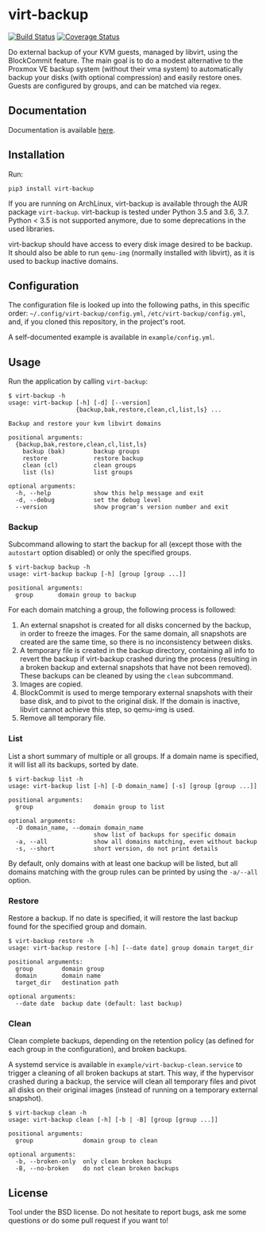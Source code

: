 virt-backup
===========

[![Build Status](https://travis-ci.org/aruhier/virt-backup.svg?branch=master)](https://travis-ci.org/aruhier/virt-backup)  [![Coverage Status](https://coveralls.io/repos/github/aruhier/virt-backup/badge.svg?branch=master)](https://coveralls.io/github/aruhier/virt-backup?branch=master)

Do external backup of your KVM guests, managed by libvirt, using the
BlockCommit feature. The main goal is to do a modest alternative to the Proxmox
VE backup system (without their vma system) to automatically backup your disks
(with optional compression) and easily restore ones. Guests are configured by
groups, and can be matched via regex.


Documentation
-------------

Documentation is available [here](https://virt-backup.readthedocs.io/).


Installation
------------

Run:

```
pip3 install virt-backup
```

If you are running on ArchLinux, virt-backup is available through the AUR
package `virt-backup`.
virt-backup is tested under Python 3.5 and 3.6, 3.7. Python < 3.5 is not
supported anymore, due to some deprecations in the used libraries.

virt-backup should have access to every disk image desired to be backup. It
should also be able to run `qemu-img` (normally installed with libvirt), as it
is used to backup inactive domains.


Configuration
-------------

The configuration file is looked up into the following paths, in this specific
order: `~/.config/virt-backup/config.yml`, `/etc/virt-backup/config.yml`, and,
if you cloned this repository, in the project's root.

A self-documented example is available in `example/config.yml`.


Usage
-----

Run the application by calling `virt-backup`:

```
$ virt-backup -h
usage: virt-backup [-h] [-d] [--version]
                   {backup,bak,restore,clean,cl,list,ls} ...

Backup and restore your kvm libvirt domains

positional arguments:
  {backup,bak,restore,clean,cl,list,ls}
    backup (bak)        backup groups
    restore             restore backup
    clean (cl)          clean groups
    list (ls)           list groups

optional arguments:
  -h, --help            show this help message and exit
  -d, --debug           set the debug level
  --version             show program's version number and exit
```

### Backup

Subcommand allowing to start the backup for all (except those with the
`autostart` option disabled) or only the specified groups.

```
$ virt-backup backup -h
usage: virt-backup backup [-h] [group [group ...]]

positional arguments:
  group       domain group to backup
```

For each domain matching a group, the following process is followed:
  1. An external snapshot is created for all disks concerned by the backup, in
     order to freeze the images. For the same domain, all snapshots are created
     are the same time, so there is no inconsistency between disks.
  2. A temporary file is created in the backup directory, containing all info
     to revert the backup if virt-backup crashed during the process (resulting
     in a broken backup and external snapshots that have not been removed).
     These backups can be cleaned by using the `clean` subcommand.
  3. Images are copied.
  4. BlockCommit is used to merge temporary external snapshots with their base
     disk, and to pivot to the original disk. If the domain is inactive,
     libvirt cannot achieve this step, so qemu-img is used.
  5. Remove all temporary file.


### List

List a short summary of multiple or all groups. If a domain name is specified,
it will list all its backups, sorted by date.

```
$ virt-backup list -h
usage: virt-backup list [-h] [-D domain_name] [-s] [group [group ...]]

positional arguments:
  group                 domain group to list

optional arguments:
  -D domain_name, --domain domain_name
                        show list of backups for specific domain
  -a, --all             show all domains matching, even without backup
  -s, --short           short version, do not print details
```

By default, only domains with at least one backup will be listed, but all
domains matching with the group rules can be printed by using the `-a/--all`
option.

### Restore

Restore a backup. If no date is specified, it will restore the last backup
found for the specified group and domain.

```
$ virt-backup restore -h
usage: virt-backup restore [-h] [--date date] group domain target_dir

positional arguments:
  group        domain group
  domain       domain name
  target_dir   destination path

optional arguments:
  --date date  backup date (default: last backup)
```

### Clean

Clean complete backups, depending on the retention policy (as defined for each
group in the configuration), and broken backups.

A systemd service is available in `example/virt-backup-clean.service` to
trigger a cleaning of all broken backups at start. This way, if the hypervisor
crashed during a backup, the service will clean all temporary files and pivot
all disks on their original images (instead of running on a temporary
external snapshot).

```
$ virt-backup clean -h
usage: virt-backup clean [-h] [-b | -B] [group [group ...]]

positional arguments:
  group              domain group to clean

optional arguments:
  -b, --broken-only  only clean broken backups
  -B, --no-broken    do not clean broken backups
```

License
-------

Tool under the BSD license. Do not hesitate to report bugs, ask me some
questions or do some pull request if you want to!
